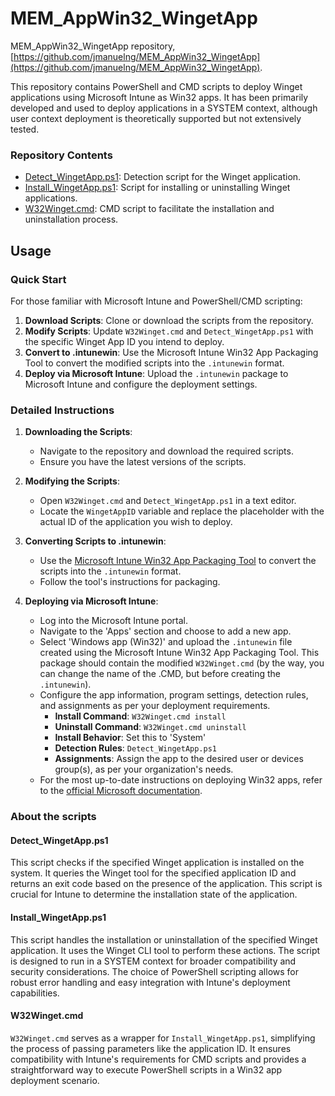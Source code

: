 # MEM_AppWin32_WingetApp

MEM_AppWin32_WingetApp repository, [https://github.com/jmanuelng/MEM_AppWin32_WingetApp](https://github.com/jmanuelng/MEM_AppWin32_WingetApp). 

This repository contains PowerShell and CMD scripts to deploy Winget applications using Microsoft Intune as Win32 apps. It has been primarily developed and used to deploy applications in a SYSTEM context, although user context deployment is theoretically supported but not extensively tested.

### Repository Contents
- [Detect_WingetApp.ps1](https://raw.githubusercontent.com/jmanuelng/MEM_AppWin32_WingetApp/main/Detect_WingetApp.ps1): Detection script for the Winget application.
- [Install_WingetApp.ps1](https://raw.githubusercontent.com/jmanuelng/MEM_AppWin32_WingetApp/main/Install_WingetApp.ps1): Script for installing or uninstalling Winget applications.
- [W32Winget.cmd](https://github.com/jmanuelng/MEM_AppWin32_WingetApp/blob/main/W32Winget.cmd): CMD script to facilitate the installation and uninstallation process.

## Usage

### Quick Start
For those familiar with Microsoft Intune and PowerShell/CMD scripting:
1. **Download Scripts**: Clone or download the scripts from the repository.
2. **Modify Scripts**: Update `W32Winget.cmd` and `Detect_WingetApp.ps1` with the specific Winget App ID you intend to deploy.
3. **Convert to .intunewin**: Use the Microsoft Intune Win32 App Packaging Tool to convert the modified scripts into the `.intunewin` format.
4. **Deploy via Microsoft Intune**: Upload the `.intunewin` package to Microsoft Intune and configure the deployment settings.

### Detailed Instructions
1. **Downloading the Scripts**:
   - Navigate to the repository and download the required scripts.
   - Ensure you have the latest versions of the scripts.

2. **Modifying the Scripts**:
   - Open `W32Winget.cmd` and `Detect_WingetApp.ps1` in a text editor.
   - Locate the `WingetAppID` variable and replace the placeholder with the actual ID of the application you wish to deploy.

3. **Converting Scripts to .intunewin**:
   - Use the [Microsoft Intune Win32 App Packaging Tool](https://docs.microsoft.com/en-us/mem/intune/apps/apps-win32-app-management) to convert the scripts into the `.intunewin` format.
   - Follow the tool's instructions for packaging.

4. **Deploying via Microsoft Intune**:
   - Log into the Microsoft Intune portal.
   - Navigate to the 'Apps' section and choose to add a new app.
   - Select 'Windows app (Win32)' and upload the `.intunewin` file created using the Microsoft Intune Win32 App Packaging Tool. This package should contain the modified `W32Winget.cmd` (by the way, you can change the name of the .CMD, but before creating the `.intunewin`).
   - Configure the app information, program settings, detection rules, and assignments as per your deployment requirements.
      -  **Install Command**: `W32Winget.cmd install`
      -  **Uninstall Command**: `W32Winget.cmd uninstall`
      -  **Install Behavior**: Set this to 'System'
      -  **Detection Rules**: `Detect_WingetApp.ps1`
      -  **Assignments**: Assign the app to the desired user or devices group(s), as per your organization's needs.
   - For the most up-to-date instructions on deploying Win32 apps, refer to the [official Microsoft documentation](https://docs.microsoft.com/en-us/mem/intune/apps/apps-win32-app-management).
  



### About the scripts

#### Detect_WingetApp.ps1
This script checks if the specified Winget application is installed on the system. It queries the Winget tool for the specified application ID and returns an exit code based on the presence of the application. This script is crucial for Intune to determine the installation state of the application.

#### Install_WingetApp.ps1
This script handles the installation or uninstallation of the specified Winget application. It uses the Winget CLI tool to perform these actions. The script is designed to run in a SYSTEM context for broader compatibility and security considerations. The choice of PowerShell scripting allows for robust error handling and easy integration with Intune's deployment capabilities.

#### W32Winget.cmd
`W32Winget.cmd` serves as a wrapper for `Install_WingetApp.ps1`, simplifying the process of passing parameters like the application ID. It ensures compatibility with Intune's requirements for CMD scripts and provides a straightforward way to execute PowerShell scripts in a Win32 app deployment scenario.

